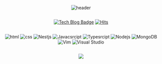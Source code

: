 <div align=center>

![header](https://capsule-render.vercel.app/api?type=transparent&color=auto&height=100&section=header&text=BACKEND%20DEVELOPER&fontSize=50)

##

[![Tech Blog Badge](http://img.shields.io/badge/-Tech%20blog-black?style=flat-square&logo=github&link=https://얌느3.github.io/)](https://zzsza.github.io/)
[![Hits](https://hits.seeyoufarm.com/api/count/incr/badge.svg?url=https%3A%2F%2Fgithub.com%2Fdiasm3%2F&count_bg=%2379C83D&title_bg=%23555555&icon=&icon_color=%23E7E7E7&title=hits&edge_flat=false)](https://hits.seeyoufarm.com)

##

  

##

![html](https://img.shields.io/badge/Html-E34F26?style=flat-square&logo=Html5&logoColor=white)
![css](https://img.shields.io/badge/CSS-1572B6?style=flat-square&logo=CSS3&logoColor=white)
![Nestjs](https://img.shields.io/badge/-Nestjs-E0234E?logo=nestjs)
![Javacsrcipt](https://img.shields.io/badge/-Javascript-000000?logo=javascript)
![Typesrcipt](https://img.shields.io/badge/-Typescript-000000?logo=typescript)
![Nodejs](https://img.shields.io/badge/-Nodejs-white?logo=Node.js)
![MongoDB](https://img.shields.io/badge/MongoDB-47A248?style=flat-square&logo=MongoDB&logoColor=white)
![Vim](https://img.shields.io/badge/-Vim-019733?logo=vim)
![Visual Studio](https://img.shields.io/badge/-VSCode-6C33AF?logo=visual%20studio)


##


<a href="https://github.com/anuraghazra/github-readme-stats">
  <img align="center" src="https://github-readme-stats.vercel.app/api?username=diasm3&show_icons=true&theme=radical" />
</a>

</div>
